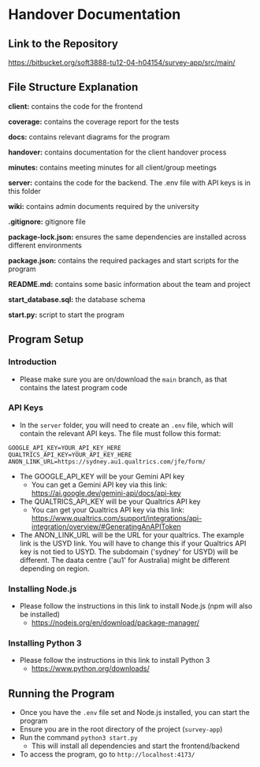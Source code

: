 # Handover Documentation

## Link to the Repository
https://bitbucket.org/soft3888-tu12-04-h04154/survey-app/src/main/

## File Structure Explanation

**client:** contains the code for the frontend

**coverage:** contains the coverage report for the tests

**docs:** contains relevant diagrams for the program

**handover:** contains documentation for the client handover process

**minutes:** contains meeting minutes for all client/group meetings

**server:** contains the code for the backend. The .env file with API keys is in this folder

**wiki:** contains admin documents required by the university

**.gitignore:** gitignore file 

**package-lock.json:** ensures the same dependencies are installed across different environments

**package.json:** contains the required packages and start scripts for the program

**README.md:** contains some basic information about the team and project

**start_database.sql:** the database schema

**start.py:** script to start the program


## Program Setup
### Introduction
- Please make sure you are on/download the `main` branch, as that contains the latest program code

### API Keys
- In the `server` folder, you will need to create an `.env` file, which will contain the relevant API keys. The file must follow this format:

```
GOOGLE_API_KEY=YOUR_API_KEY_HERE
QUALTRICS_API_KEY=YOUR_API_KEY_HERE
ANON_LINK_URL=https://sydney.au1.qualtrics.com/jfe/form/
```

- The GOOGLE_API_KEY will be your Gemini API key
    - You can get a Gemini API key via this link: https://ai.google.dev/gemini-api/docs/api-key
- The QUALTRICS_API_KEY will be your Qualtrics API key
    - You can get your Qualtrics API key via this link: https://www.qualtrics.com/support/integrations/api-integration/overview/#GeneratingAnAPIToken
- The ANON_LINK_URL will be the URL for your qualtrics. The example link is the USYD link. You will have to change this if your Qualtrics API key is not tied to USYD. The subdomain ('sydney' for USYD) will be different. The daata centre ('au1' for Australia) might be different depending on region.

### Installing Node.js
- Please follow the instructions in this link to install Node.js (npm will also be installed)
    - https://nodejs.org/en/download/package-manager/

### Installing Python 3
- Please follow the instructions in this link to install Python 3
    - https://www.python.org/downloads/


## Running the Program
- Once you have the `.env` file set and Node.js installed, you can start the program
- Ensure you are in the root directory of the project (`survey-app`)
- Run the command `python3 start.py`
    - This will install all dependencies and start the frontend/backend
- To access the program, go to `http://localhost:4173/`

